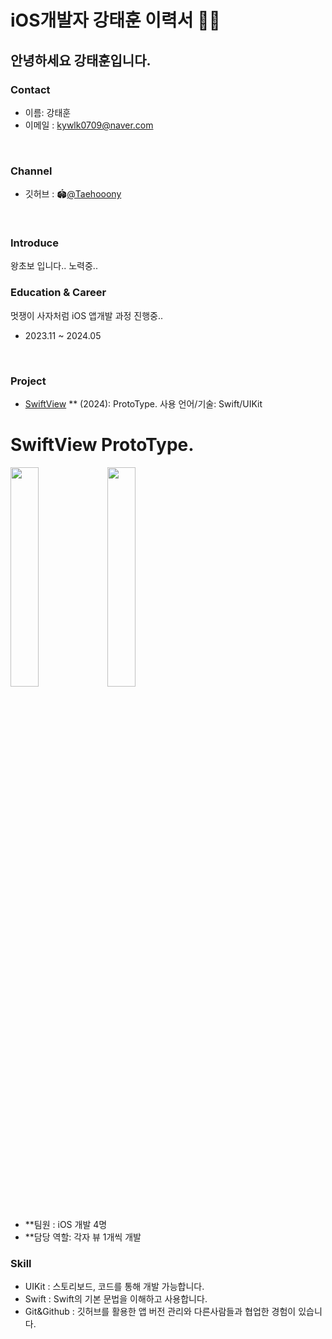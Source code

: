 # iOS개발자 강태훈 이력서 🧑‍💻

## 안녕하세요 강태훈입니다. 

### Contact
- 이름: 강태훈
- 이메일 : kywlk0709@naver.com
<br>

### Channel
- 깃허브 : 🏟️[@Taehooony](https://github.com/Taehooony)
<br>

### Introduce

 왕초보 입니다.. 노력중..
 <br>

### Education &  Career

멋쟁이 사자처럼  iOS 앱개발 과정 진행중..
- 2023.11 ~ 2024.05
<br>



### Project
- [SwiftView](https://github.com/APP-iOS4/UIKit-Prototype-LAB4) ** (2024): ProtoType. 사용 언어/기술: Swift/UIKit
# SwiftView ProtoType.
<img src="https://github.com/APP-iOS4/UIKit-Prototype-LAB4/assets/101854288/fc832989-c506-4864-b004-e0027adad4d3" width="30%"></img>
<img src="https://github.com/APP-iOS4/UIKit-Prototype-LAB4/assets/101854288/1984cec7-017a-45b1-9b1c-66c28542b785" width="30%"></img>
<br><br>
* **팀원 : iOS 개발 4명
* **담당 역할: 각자 뷰 1개씩 개발



###  Skill
- UIKit : 스토리보드, 코드를 통해 개발 가능합니다.
- Swift : Swift의 기본 문법을 이해하고 사용합니다.
- Git&Github : 깃허브를 활용한 앱 버전 관리와 다른사람들과 협업한 경험이 있습니다.




